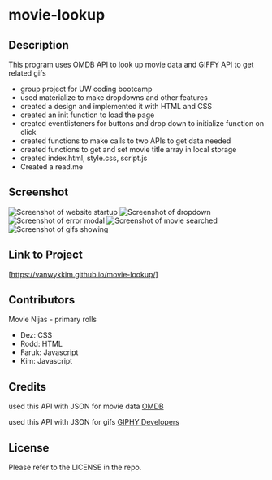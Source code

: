 # movie-lookup

## Description

This program uses OMDB API to look up movie data and GIFFY API to get related gifs 

- group project for UW coding bootcamp
- used materialize to make dropdowns and other features
- created a design and implemented it with HTML and CSS
- created an init function to load the page
- created eventlisteners for buttons and drop down to initialize function on click
- created functions to make calls to two APIs to get data needed
- created functions to get and set movie title array in local storage
- created index.html, style.css, script.js
- Created a read.me

## Screenshot

![Screenshot of website startup](needpi.png)
![Screenshot of dropdown](needpic)
![Screenshot of error modal](needpic.png)
![Screenshot of movie searched](needpic.png)
![Screenshot of gifs showing](needpic.png)

## Link to Project

[https://vanwykkim.github.io/movie-lookup/]

## Contributors

Movie Nijas - primary rolls
- Dez: CSS
- Rodd: HTML
- Faruk: Javascript
- Kim: Javascript


## Credits

used this API with JSON for movie data 
[OMDB](https://www.omdbapi.com/)

used this API with JSON for gifs
[GIPHY Developers](https://api.giphy.com/)

## License

Please refer to the LICENSE in the repo.